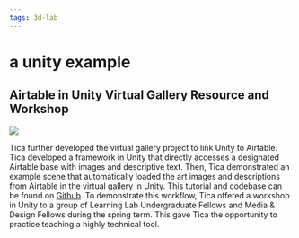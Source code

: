 ```yaml
---
tags: 3d-lab
---
```


# a unity example

## Airtable in Unity Virtual Gallery Resource and Workshop

![](https://i.imgur.com/Cxi7Um8.jpg)

Tica further developed the virtual gallery project to link Unity to Airtable. Tica developed a framework in Unity that directly accesses a designated Airtable base with images and descriptive text. Then, Tica demonstrated an example scene that automatically loaded the art images and descriptions from Airtable in the virtual gallery in Unity. This tutorial and codebase can be found on [Github](https://github.com/ticahere/ll_Airtable-in-Unity). To demonstrate this workflow, Tica offered a workshop in Unity to a group of Learning Lab Undergraduate Fellows and Media & Design Fellows during the spring term. This gave Tica the opportunity to practice teaching a highly technical tool.
